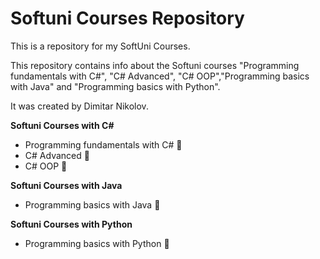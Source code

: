 # Softuni Courses Repository 
This is a repository for my SoftUni Courses.

This repository contains info about the Softuni courses "Programming fundamentals with C#", "C# Advanced", "C# OOP","Programming basics with Java" and "Programming basics with Python".

It was created by Dimitar Nikolov. 

**Softuni Courses with C#**
- Programming fundamentals with C# 💓
- C# Advanced 💓
- C# OOP 💓

**Softuni Courses with Java**
- Programming basics with Java 💓


**Softuni Courses with Python**
- Programming basics with Python 💓
